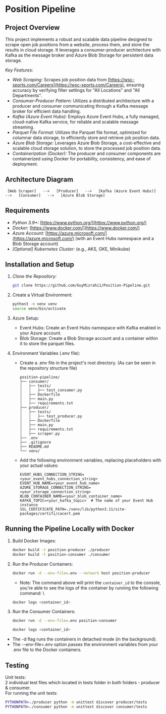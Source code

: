 # Position Pipeline 

## Project Overview

This project implements a robust and scalable data pipeline designed to scrape open job positions from a website, process them, and store the results in cloud storage. It leverages a consumer-producer architecture with Kafka as the message broker and Azure Blob Storage for persistent data storage. 

*Key Features:*

* *Web Scraping:*  Scrapes job position data from [https://wsc-sports.com/Careers](https://wsc-sports.com/Careers), ensuring accuracy by verifying filter settings for "All Locations" and "All Departments".
* *Consumer-Producer Pattern:* Utilizes a distributed architecture with a producer and consumer communicating through a Kafka message broker for efficient data handling.
* *Kafka (Azure Event Hubs):* Employs Azure Event Hubs, a fully managed, cloud-native Kafka service, for reliable and scalable message streaming.
* *Parquet File Format:*  Utilizes the Parquet file format, optimized for columnar data storage, to efficiently store and retrieve job position data.
* *Azure Blob Storage:* Leverages Azure Blob Storage, a cost-effective and scalable cloud storage solution, to store the processed job position data.
* *Containerization (Docker):* The producer and consumer components are containerized using Docker for portability, consistency, and ease of deployment.

## Architecture Diagram

```
 [Web Scraper]   -->   [Producer]   -->   [Kafka (Azure Event Hubs)]   -->   [Consumer]   -->   [Azure Blob Storage] 
```

## Requirements

* *Python 3.9+:*  [https://www.python.org/](https://www.python.org/)
* *Docker:*  [https://www.docker.com/](https://www.docker.com/)
* *Azure Account:*  [https://azure.microsoft.com/](https://azure.microsoft.com/) (with an Event Hubs namespace and a Blob Storage account)
* *[Optional] Kubernetes Cluster:* (e.g., AKS, GKE, Minikube)

## Installation and Setup

1. *Clone the Repository:*
   ```bash
   git clone https://github.com/GuyMizrahi1/Position-Pipeline.git
   ```
2. Create a Virtual Environment:

    ```bash
    python3 -m venv venv
    source venv/bin/activate
    ```

3. Azure Setup:
   * Event Hubs: Create an Event Hubs namespace with Kafka enabled in your Azure account.
   * Blob Storage: Create a Blob Storage account and a container within it to store the parquet files.

4. Environment Variables (.env file):
   * Create a .env file in the project's root directory. (As can be seen in the repository structure file)
       ```
       position-pipeline/
       ├── consumer/
       │   ├── tests/
       │   │   ├── test_consumer.py
       │   ├── Dockerfile
       │   ├── main.py
       │   ├── requirements.txt
       ├── producer/
       │   ├── tests/
       │   │   ├── test_producer.py
       │   ├── Dockerfile
       │   ├── main.py
       │   ├── requirements.txt
       │   ├── scraper.py
       ├── .env
       ├── .gitignore
       ├── README.md
       └── venv/
       ```
   * Add the following environment variables, replacing placeholders with your actual values:

       ```
       EVENT_HUBS_CONNECTION_STRING=<your_event_hubs_connection_string>
       EVENT_HUB_NAME=<your_event_hub_name>
       AZURE_STORAGE_CONNECTION_STRING=<your_storage_connection_string>
       BLOB_CONTAINER_NAME=<your_blob_container_name> 
       KAFKA_TOPIC=<your_kafka_topic>  # The name of your Event Hub instance
       SSL_CERTIFICATE_PATH=./venv/lib/python3.11/site-packages/certifi/cacert.pem 
       ```


## Running the Pipeline Locally with Docker

1. Build Docker Images:
     ```bash
     docker build -t position-producer ./producer
     docker build -t position-consumer ./consumer
     ```
2. Run the Producer Containers:
   ```bash
   docker run -d --env-file=.env --network host position-producer
   ```
   * Note: The command above will print the ```container_id``` to the console, \
   you're able to see the logs of the container by running the following command: \
   ```bash
   docker logs <container_id>
   ```
3. Run the Consumer Containers:
   ```bash
   docker run -d --env-file=.env position-consumer
   ```
   ```bash
   docker logs <container_id>
   ```
 * The -d flag runs the containers in detached mode (in the background).
 * The --env-file=.env option passes the environment variables from your .env file to the Docker containers.

## Testing
Unit tests: \
2 individual test files which located in tests folder in both folders - producer & consumer. \
For running the unit tests:

```bash
PYTHONPATH=./producer python -m unittest discover producer/tests
PYTHONPATH=./consumer python -m unittest discover consumer/tests
```

